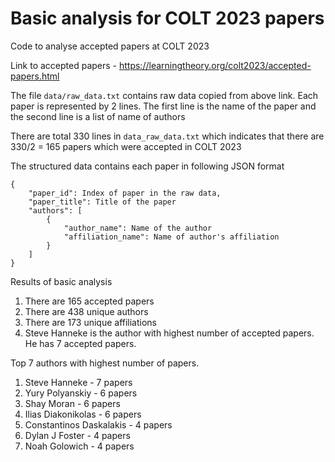 # Basic analysis for COLT 2023 papers 
Code to analyse accepted papers at COLT 2023

Link to accepted papers - https://learningtheory.org/colt2023/accepted-papers.html

The file `data/raw_data.txt` contains raw data copied from above link. Each paper is represented by 2 lines. The first line is the name of the paper and the second line is a list of name of authors

There are total 330 lines in `data_raw_data.txt` which indicates that there are 330/2 = 165 papers which were accepted in COLT 2023

The structured data contains each paper in following JSON format
```
{
    "paper_id": Index of paper in the raw data,
    "paper_title": Title of the paper
    "authors": [
        {
            "author_name": Name of the author
            "affiliation_name": Name of author's affiliation
        }
    ]
}
```

Results of basic analysis
1. There are 165 accepted papers
2. There are 438 unique authors
3. There are 173 unique affiliations
4. Steve Hanneke is the author with highest number of accepted papers. He has 7 accepted papers.

Top 7 authors with highest number of papers.
1. Steve Hanneke - 7 papers
2. Yury Polyanskiy - 6 papers
3. Shay Moran - 6 papers
4. Ilias Diakonikolas - 6 papers
5. Constantinos Daskalakis - 4 papers
6. Dylan J Foster - 4 papers
7. Noah Golowich - 4 papers
